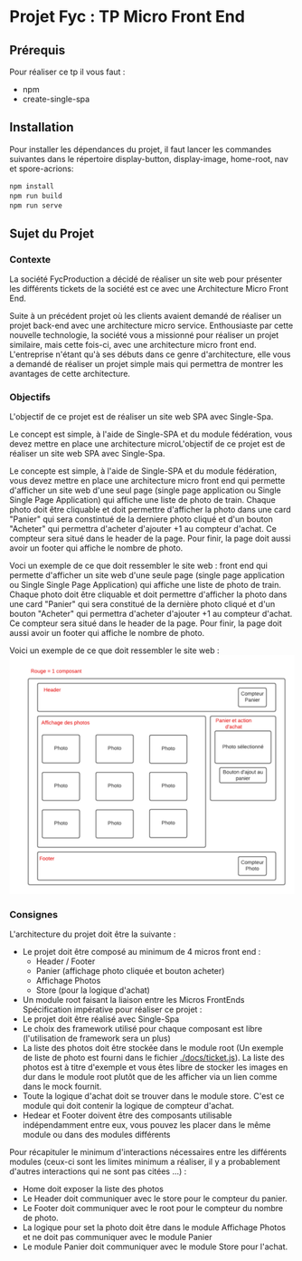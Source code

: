 # Projet Fyc : TP Micro Front End

## Prérequis

Pour réaliser ce tp il vous faut :
- npm
- create-single-spa

## Installation

Pour installer les dépendances du projet, il faut lancer les commandes suivantes dans le répertoire display-button, display-image, home-root, nav et spore-acrions:

```bash
npm install
npm run build
npm run serve
```
## Sujet du Projet

### Contexte

La société FycProduction a décidé de réaliser un site web pour présenter les différents tickets de la société est ce avec une Architecture Micro Front End.

Suite à un précédent projet où les clients avaient demandé de réaliser un projet back-end avec une architecture micro service.
Enthousiaste par cette nouvelle technologie, la société vous a missionné pour réaliser un projet similaire, mais cette fois-ci, 
avec une architecture micro front end. L'entreprise n'étant qu'à ses débuts dans ce genre d'architecture, elle vous a demandé
de réaliser un projet simple mais qui permettra de montrer les avantages de cette architecture.



### Objectifs
L'objectif de ce projet est de réaliser un site web SPA avec Single-Spa.

Le concept est simple, à l'aide de Single-SPA et du module fédération, vous devez mettre en place une architecture microL'objectif de ce projet est de réaliser un site web SPA avec Single-Spa.

Le concepte est simple, à l'aide de Single-SPA et du module fédération, vous devez mettre en place une architecture micro front end
qui permette d'afficher un site web d'une seul page (single page application ou Single Single Page Application) qui affiche
une liste de photo de train. Chaque photo doit être cliquable et doit permettre d'afficher la photo dans une card "Panier" qui 
sera constintué de la derniere photo cliqué et d'un bouton "Acheter" qui permettra d'acheter d'ajouter +1 au compteur d'achat.
Ce compteur sera situé dans le header de la page. Pour finir, la page doit aussi avoir un footer qui affiche le nombre de photo.

Voci un exemple de ce que doit ressembler le site web :
front end qui permette d'afficher un site web d'une seule page (single page application ou Single Single Page Application)
qui affiche une liste de photo de train. Chaque photo doit être cliquable et doit permettre d'afficher la photo dans une card
"Panier" qui sera constitué de la dernière photo cliqué et d'un bouton "Acheter" qui permettra d'acheter d'ajouter +1 au compteur
d'achat. Ce compteur sera situé dans le header de la page. Pour finir, la page doit aussi avoir un footer qui affiche le nombre de photo.

Voici un exemple de ce que doit ressembler le site web :
![](docs/schema_site_web.png)

### Consignes

L'architecture du projet doit être la suivante :
- Le projet doit être composé au minimum de 4 micros front end :
  - Header / Footer
  - Panier (affichage photo cliquée et bouton acheter)
  - Affichage Photos
  - Store (pour la logique d'achat)
- Un module root faisant la liaison entre les Micros FrontEnds
  Spécification impérative pour réaliser ce projet :
- Le projet doit être réalisé avec Single-Spa
- Le choix des framework utilisé pour chaque composant est libre (l'utilisation de framework sera un plus)
- La liste des photos doit être stockée dans le module root (Un exemple de liste de photo est fourni dans le fichier [./docs/ticket.js](./docs/ticket.js)).
  La liste des photos est à titre d'exemple et vous êtes libre de stocker les images en dur dans le module root plutôt que de les afficher via un lien comme dans le mock fournit.
- Toute la logique d'achat doit se trouver dans le module store. C'est ce module qui doit contenir la logique de compteur  d'achat.
- Hedear et Footer doivent être des composants utilisable indépendamment entre eux, vous pouvez les placer dans le même module ou dans des modules différents

Pour récapituler le minimum d'interactions nécessaires entre les différents modules (ceux-ci sont les limites minimum a réaliser, il y a probablement d'autres interactions qui ne sont pas citées ...) :
- Home doit exposer la liste des photos
- Le Header doit communiquer avec le store pour le compteur du panier.
- Le Footer doit communiquer avec le root pour le compteur du nombre de photo.
- La logique pour set la photo doit être dans le module Affichage Photos et ne doit pas communiquer avec le module Panier
- Le module Panier doit communiquer avec le module Store pour l'achat.
